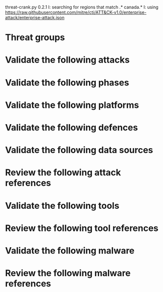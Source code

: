 threat-crank.py 0.2.1
I: searching for regions that match .* canada.*
I: using https://raw.githubusercontent.com/mitre/cti/ATT&CK-v1.0/enterprise-attack/enterprise-attack.json
# Threat groups


# Validate the following attacks


# Validate the following phases


# Validate the following platforms


# Validate the following defences


# Validate the following data sources


# Review the following attack references


# Validate the following tools


# Review the following tool references


# Validate the following malware


# Review the following malware references



